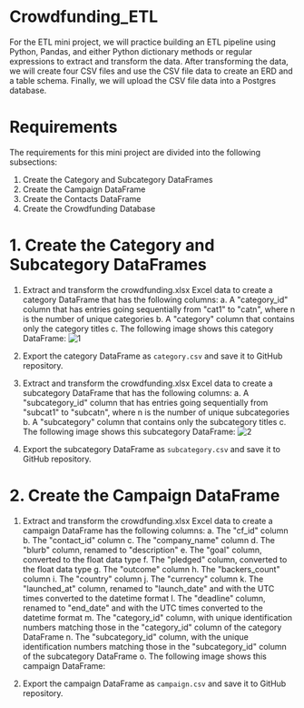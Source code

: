 # Crowdfunding_ETL

For the ETL mini project, we will practice building an ETL pipeline using Python, Pandas, and either Python dictionary methods or regular expressions to extract and transform the data. After transforming the data, we will create four CSV files and use the CSV file data to create an ERD and a table schema. Finally, we will upload the CSV file data into a Postgres database.

# Requirements

The requirements for this mini project are divided into the following subsections:
1. Create the Category and Subcategory DataFrames
2. Create the Campaign DataFrame
3. Create the Contacts DataFrame
4. Create the Crowdfunding Database

# 1. Create the Category and Subcategory DataFrames
1. Extract and transform the crowdfunding.xlsx Excel data to create a category DataFrame that has the following columns:
  a. A "category_id" column that has entries going sequentially from "cat1" to "catn", where n is the number of unique categories
  b. A "category" column that contains only the category titles
  c. The following image shows this category DataFrame:
![1](https://github.com/Pooja14n/Crowdfunding_ETL/assets/144713762/711233aa-8e75-4182-b91b-82f5402be546)

2. Export the category DataFrame as `category.csv` and save it to GitHub repository.
3. Extract and transform the crowdfunding.xlsx Excel data to create a subcategory DataFrame that has the following columns:
  a. A "subcategory_id" column that has entries going sequentially from "subcat1" to "subcatn", where n is the number of unique subcategories
  b. A "subcategory" column that contains only the subcategory titles
  c. The following image shows this subcategory DataFrame:
![2](https://github.com/Pooja14n/Crowdfunding_ETL/assets/144713762/3a095f92-218e-42fc-8e7c-fa4d8bdef3f7)

4. Export the subcategory DataFrame as `subcategory.csv` and save it to GitHub repository.

# 2. Create the Campaign DataFrame
1. Extract and transform the crowdfunding.xlsx Excel data to create a campaign DataFrame has the following columns:
  a. The "cf_id" column
  b. The "contact_id" column
  c. The "company_name" column
  d. The "blurb" column, renamed to "description"
  e. The "goal" column, converted to the float data type
  f. The "pledged" column, converted to the float data type
  g. The "outcome" column
  h. The "backers_count" column
  i. The "country" column
  j. The "currency" column
  k. The "launched_at" column, renamed to "launch_date" and with the UTC times converted to the datetime format
  l. The "deadline" column, renamed to "end_date" and with the UTC times converted to the datetime format
  m. The "category_id" column, with unique identification numbers matching those in the "category_id" column of the category DataFrame
  n. The "subcategory_id" column, with the unique identification numbers matching those in the "subcategory_id" column of the subcategory DataFrame
  o. The following image shows this campaign DataFrame:

2. Export the campaign DataFrame as `campaign.csv` and save it to GitHub repository.
